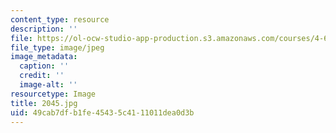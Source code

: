 ```yaml
---
content_type: resource
description: ''
file: https://ol-ocw-studio-app-production.s3.amazonaws.com/courses/4-614-religious-architecture-and-islamic-cultures-fall-2002/49cab7dfb1fe45435c4111011dea0d3b_2045.jpg
file_type: image/jpeg
image_metadata:
  caption: ''
  credit: ''
  image-alt: ''
resourcetype: Image
title: 2045.jpg
uid: 49cab7df-b1fe-4543-5c41-11011dea0d3b
---
```

